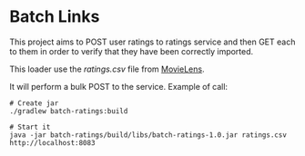 # Batch Links

This project aims to POST user ratings to ratings service and then GET each to them in order to verify
that they have been correctly imported.

This loader use the *ratings.csv* file from [MovieLens](https://grouplens.org/datasets/movielens/20m).

It will perform a bulk POST to the service. Example of call:

    # Create jar
    ./gradlew batch-ratings:build

    # Start it
    java -jar batch-ratings/build/libs/batch-ratings-1.0.jar ratings.csv http://localhost:8083
